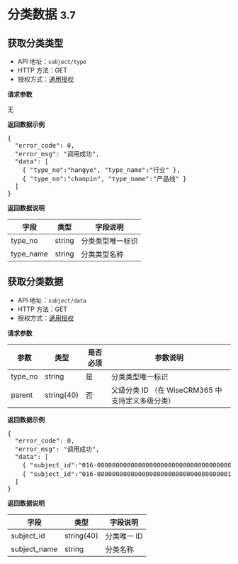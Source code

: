 # 分类数据 <small>3.7</small>

## 获取分类类型

- API 地址：`subject/type`
- HTTP 方法：GET
- 授权方式：[通用授权](auth-intro.html)

**请求参数**

无

**返回数据示例**

<pre>
{
  "error_code": 0,
  "error_msg": "调用成功",
  "data": [
    { "type_no":"hangye", "type_name":"行业" },
    { "type_no":"chanpin", "type_name":"产品线" }
  ]
}
</pre>

**返回数据说明**
<table>
<thead>
	<tr>
		<th>字段</th>
		<th>类型</th>
		<th>字段说明</th>
	</tr>
</thead>
<tbody>
	<tr>
		<td>type_no</td>
		<td>string</td>
		<td>分类类型唯一标识</td>
	</tr>
	<tr>
		<td>type_name</td>
		<td>string</td>
		<td>分类类型名称</td>
	</tr>
</tbody>
</table>

## 获取分类数据

- API 地址：`subject/data`
- HTTP 方法：GET
- 授权方式：[通用授权](auth-intro.html)

**请求参数**

<table>
<thead>
	<tr>
		<th>参数</th>
		<th>类型</th>
		<th>是否必须</th>
		<th>参数说明</th>
	</tr>
</thead>
<tbody>
	<tr>
		<td>type_no</td>
		<td>string</td>
		<td>是</td>
		<td>分类类型唯一标识</td>
	</tr>
	<tr>
		<td>parent</td>
		<td>string(40)</td>
		<td>否</td>
		<td>父级分类 ID （在 WiseCRM365 中支持定义多级分类）</td>
	</tr>
</tbody>
</table>

**返回数据示例**

<pre>
{
  "error_code": 0,
  "error_msg": "调用成功",
  "data": [
    { "subject_id":"016-000000000000000000000000000000000000", "subject_name":"计算机/IT/信息技术" },
    { "subject_id":"016-000000000000000000000000000000000001", "subject_name":"金融/证券/保险" }
  ]
}
</pre>

**返回数据说明**
<table>
<thead>
	<tr>
		<th>字段</th>
		<th>类型</th>
		<th>字段说明</th>
	</tr>
</thead>
<tbody>
	<tr>
		<td>subject_id</td>
		<td>string(40)</td>
		<td>分类唯一 ID</td>
	</tr>
	<tr>
		<td>subject_name</td>
		<td>string</td>
		<td>分类名称</td>
	</tr>
</tbody>
</table>